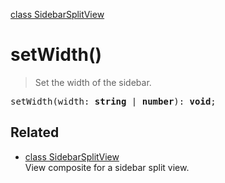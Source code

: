 [class SidebarSplitView](SidebarSplitView.md)

# setWidth()

> Set the width of the sidebar.

<pre class="docgen_signature">setWidth(width: <b>string</b> | <b>number</b>): <b>void</b>;</pre>

## Related

- [<!--{ref:class}-->class SidebarSplitView](SidebarSplitView.md) \
    View composite for a sidebar split view.
